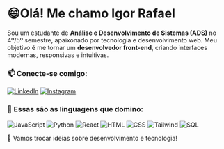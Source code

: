 
# 😄Olá! Me chamo Igor Rafael

Sou um estudante de **Análise e Desenvolvimento de Sistemas (ADS)** no 4º/5º semestre, apaixonado por tecnologia e desenvolvimento web. Meu objetivo é me tornar um **desenvolvedor front-end**, criando interfaces modernas, responsivas e intuitivas.

### 📫 Conecte-se comigo:

[![LinkedIn](https://cdn.jsdelivr.net/gh/devicons/devicon@latest/icons/linkedin/linkedin-original.svg)](https://www.linkedin.com/in/igor-rafael-61737426b/) 
[![Instagram](https://upload.wikimedia.org/wikipedia/commons/a/a5/Instagram_icon.png)](https://www.instagram.com/igor_rafa3l_?igsh=bG84MjVrOWZrdWZ0)

### 🚀 Essas são as linguagens que domino:

![JavaScript](https://cdn.jsdelivr.net/gh/devicons/devicon/icons/javascript/javascript-original.svg) 
![Python](https://cdn.jsdelivr.net/gh/devicons/devicon/icons/python/python-original.svg) 
![React](https://cdn.jsdelivr.net/gh/devicons/devicon/icons/react/react-original.svg) 
![HTML](https://cdn.jsdelivr.net/gh/devicons/devicon/icons/html5/html5-original.svg) 
![CSS](https://cdn.jsdelivr.net/gh/devicons/devicon/icons/css3/css3-original.svg) 
![Tailwind](https://cdn.jsdelivr.net/gh/devicons/devicon/icons/tailwindcss/tailwindcss-original.svg) 
![SQL](https://cdn.jsdelivr.net/gh/devicons/devicon/icons/mysql/mysql-original.svg) 

🚀 Vamos trocar ideias sobre desenvolvimento e tecnologia!
